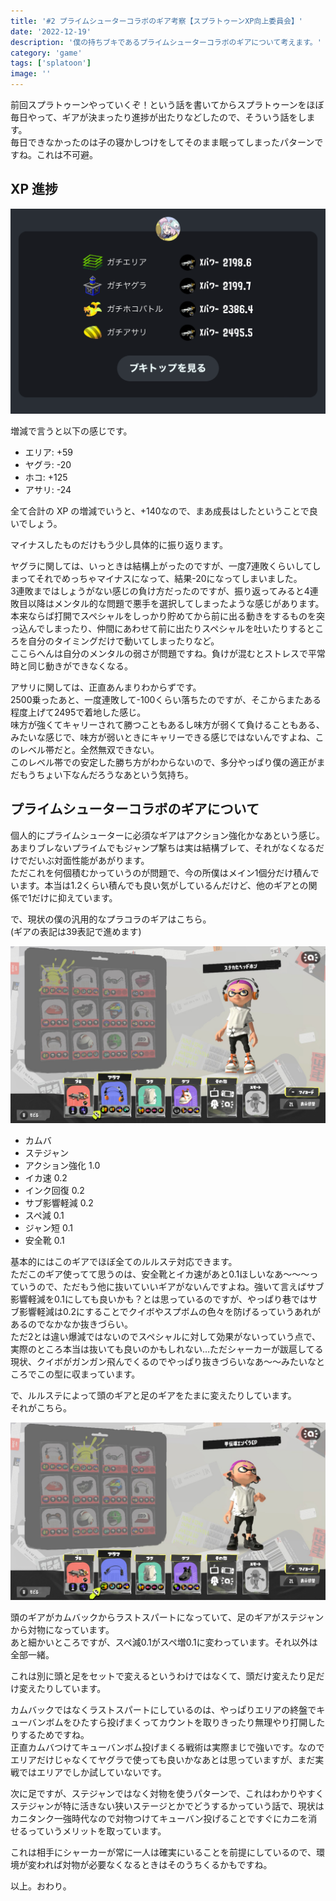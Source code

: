 ```yaml
---
title: '#2 プライムシューターコラボのギア考察【スプラトゥーンXP向上委員会】'
date: '2022-12-19'
description: '僕の持ちブキであるプライムシューターコラボのギアについて考えます。'
category: 'game'
tags: ['splatoon']
image: ''
---
```


前回スプラトゥーンやっていくぞ！という話を書いてからスプラトゥーンをほぼ毎日やって、ギアが決まったり進捗が出たりなどしたので、そういう話をします。  
毎日できなかったのは子の寝かしつけをしてそのまま眠ってしまったパターンですね。これは不可避。

## XP 進捗

![現在のXP。ガチエリアは2198、ガチヤグラは2199、ガチホコは2386、ガチアサリは2495。](./01.png)

増減で言うと以下の感じです。

- エリア: +59
- ヤグラ: -20
- ホコ: +125
- アサリ: -24

全て合計の XP の増減でいうと、+140なので、まあ成長はしたということで良いでしょう。

マイナスしたものだけもう少し具体的に振り返ります。

ヤグラに関しては、いっときは結構上がったのですが、一度7連敗くらいしてしまってそれでめっちゃマイナスになって、結果-20になってしまいました。  
3連敗まではしょうがない感じの負け方だったのですが、振り返ってみると4連敗目以降はメンタル的な問題で悪手を選択してしまったような感じがあります。本来ならば打開でスペシャルをしっかり貯めてから前に出る動きをするものを突っ込んでしまったり、仲間にあわせて前に出たりスペシャルを吐いたりするところを自分のタイミングだけで動いてしまったりなど。  
ここらへんは自分のメンタルの弱さが問題ですね。負けが混むとストレスで平常時と同じ動きができなくなる。

アサリに関しては、正直あんまりわからずです。  
2500乗ったあと、一度連敗して-100くらい落ちたのですが、そこからまたある程度上げて2495で着地した感じ。  
味方が強くてキャリーされて勝つこともあるし味方が弱くて負けることもある、みたいな感じで、味方が弱いときにキャリーできる感じではないんですよね、このレベル帯だと。全然無双できない。  
このレベル帯での安定した勝ち方がわからないので、多分やっぱり僕の適正がまだもうちょい下なんだろうなあという気持ち。

## プライムシューターコラボのギアについて

個人的にプライムシューターに必須なギアはアクション強化かなあという感じ。  
あまりブレないプライムでもジャンプ撃ちは実は結構ブレて、それがなくなるだけでだいぶ対面性能があがります。  
ただこれを何個積むかっていうのが問題で、今の所僕はメイン1個分だけ積んでいます。本当は1.2くらい積んでも良い気がしているんだけど、他のギアとの関係で1だけに抑えています。

で、現状の僕の汎用的なプラコラのギアはこちら。  
(ギアの表記は39表記で進めます)

![カムバステジャン型のプライムシューター](./02.png)

- カムバ
- ステジャン
- アクション強化 1.0
- イカ速 0.2
- インク回復 0.2
- サブ影響軽減 0.2
- スペ減 0.1
- ジャン短 0.1
- 安全靴 0.1

基本的にはこのギアでほぼ全てのルルステ対応できます。  
ただこのギア使ってて思うのは、安全靴とイカ速があと0.1ほしいなあ〜〜〜っていうので、ただもう他に抜いていいギアがないんですよね。強いて言えばサブ影響軽減を0.1にしても良いかも？とは思っているのですが、やっぱり巷ではサブ影響軽減は0.2にすることでクイボやスプボムの色々を防げるっていうあれがあるのでなかなか抜きづらい。  
ただ2とは違い爆減ではないのでスペシャルに対して効果がないっていう点で、実際のところ本当は抜いても良いのかもしれない…ただシャーカーが跋扈してる現状、クイボがガンガン飛んでくるのでやっぱり抜きづらいなあ〜〜みたいなところでこの型に収まっています。

で、ルルステによって頭のギアと足のギアをたまに変えたりしています。  
それがこちら。

![ラスパ対物型のプライムシューター](./03.png)

頭のギアがカムバックからラストスパートになっていて、足のギアがステジャンから対物になっています。  
あと細かいところですが、スペ減0.1がスペ増0.1に変わっています。それ以外は全部一緒。

これは別に頭と足をセットで変えるというわけではなくて、頭だけ変えたり足だけ変えたりしています。

カムバックではなくラストスパートにしているのは、やっぱりエリアの終盤でキューバンボムをひたすら投げまくってカウントを取りきったり無理やり打開したりするためですね。  
正直カムバつけてキューバンボム投げまくる戦術は実際まじで強いです。なのでエリアだけじゃなくてヤグラで使っても良いかなあとは思っていますが、まだ実戦ではエリアでしか試していないです。

次に足ですが、ステジャンではなく対物を使うパターンで、これはわかりやすくステジャンが特に活きない狭いステージとかでどうするかっていう話で、現状はカニタンク一強時代なので対物つけてキューバン投げることですぐにカニを消せるっていうメリットを取っています。

これは相手にシャーカーが常に一人は確実にいることを前提にしているので、環境が変われば対物が必要なくなるときはそのうちくるかもですね。

以上。おわり。
